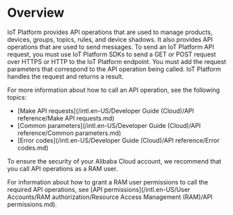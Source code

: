 # Overview

IoT Platform provides API operations that are used to manage products, devices, groups, topics, rules, and device shadows. It also provides API operations that are used to send messages. To send an IoT Platform API request, you must use IoT Platform SDKs to send a GET or POST request over HTTPS or HTTP to the IoT Platform endpoint. You must add the request parameters that correspond to the API operation being called. IoT Platform handles the request and returns a result.

For more information about how to call an API operation, see the following topics:

-   [Make API requests](/intl.en-US/Developer Guide (Cloud)/API reference/Make API requests.md)
-   [Common parameters](/intl.en-US/Developer Guide (Cloud)/API reference/Common parameters.md)
-   [Error codes](/intl.en-US/Developer Guide (Cloud)/API reference/Error codes.md)

To ensure the security of your Alibaba Cloud account, we recommend that you call API operations as a RAM user.

For information about how to grant a RAM user permissions to call the required API operations, see [API permissions](/intl.en-US/User Accounts/RAM authorization/Resource Access Management (RAM)/API permissions.md).

